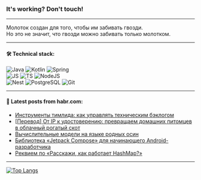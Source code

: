 ### It's working? Don't touch!

---
Молоток создан для того, чтобы им забивать гвозди. <br>
Но это не значит, что гвозди можно забивать только молотком.

---

#### 🛠️ Technical stack:

![Java](https://img.shields.io/badge/Java-informational?logo=Oracle&style=flat&logoColor=white&color=FF4500)
![Kotlin](https://img.shields.io/badge/Kotlin-informational?logo=Kotlin&style=flat&logoColor=white&color=774D97)
![Spring](https://img.shields.io/badge/SpringBoot-informational?logo=SpringBoot&style=flat&logoColor=white&color=6DB33F) <br>
![JS](https://img.shields.io/badge/JS-informational?logo=javaScript&style=flat&logoColor=black&color=F7Df1E)
![TS](https://img.shields.io/badge/TypeScript-informational?logo=typeScript&style=flat&logoColor=black&color=0667A8)
![NodeJS](https://img.shields.io/badge/NodeJS-informational?logo=node.js&style=flat&logoColor=white&color=70A760) <br>
![Nest](https://img.shields.io/badge/NestJS-informational?logo=NestJS&style=flat&logoColor=white&color=E0234E)
![PostgreSQL](https://img.shields.io/badge/PostgreSQL-informational?logo=PostgreSQL&style=flat&logoColor=white&color=DAA520)
![Git](https://img.shields.io/badge/Git-informational?logo=git&style=flat&logoColor=white&color=778899)

___

#### 💬 Latest posts from habr.com:

<!-- BLOG-POST-LIST:START -->
- [Инструменты тимлида: как управлять техническим бэклогом](https://habr.com/ru/companies/avito/articles/755980/?utm_source=habrahabr&utm_medium=rss&utm_campaign=755980)
- [[Перевод] От IP к удостоверению: превращаем домашних питомцев в облачный рогатый скот](https://habr.com/ru/companies/vk/articles/757264/?utm_source=habrahabr&utm_medium=rss&utm_campaign=757264)
- [Вычислительные модели на языке родных осин](https://habr.com/ru/companies/first/articles/757530/?utm_source=habrahabr&utm_medium=rss&utm_campaign=757530)
- [Библиотека «Jetpack Compose» для начинающего Android-разработчика](https://habr.com/ru/articles/757572/?utm_source=habrahabr&utm_medium=rss&utm_campaign=757572)
- [Реквием по «Расскажи, как работает HashMap?»](https://habr.com/ru/articles/757510/?utm_source=habrahabr&utm_medium=rss&utm_campaign=757510)
<!-- BLOG-POST-LIST:END -->

---
[![Top Langs](https://github-readme-stats-git-master-advtsetting-gmailcom.vercel.app/api/top-langs/?username=zloylis&langs_count=10&hide_title=false&title_color=e6edf3&size_weight=0.5&count_weight=0.5&layout=compact&hide_border=true&theme=dracula)](https://github.com/zloylis)

<!-- ![GitHub stats](https://github-readme-stats-git-master-advtsetting-gmailcom.vercel.app/api?username=zloylis&show_icons=true&hide_border=true&theme=dracula&hide_title=true&include_all_commits=true&count_private=true&hide=contribs&hide_rank=true) -->
